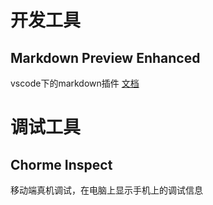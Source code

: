 # 开发工具

## Markdown Preview Enhanced
vscode下的markdown插件
[文档](https://shd101wyy.github.io/markdown-preview-enhanced/#/zh-cn/)

# 调试工具
## Chorme Inspect
移动端真机调试，在电脑上显示手机上的调试信息